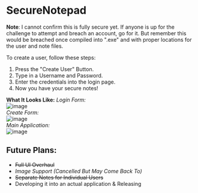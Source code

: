 # SecureNotepad

**Note**: I cannot confirm this is fully secure yet. If anyone is up for the challenge to attempt and breach an account, go for it. But remember this would be breached once compiled into ".exe" and with proper locations for the user and note files.

To create a user, follow these steps:
1. Press the "Create User" Button.
2. Type in a Username and Password.
3. Enter the credentials into the login page.
4. Now you have your secure notes!

**What It Looks Like:**
*Login Form:* <br />
![image](https://github.com/Turnrp/SecureNotepad/assets/70816015/6eff55a6-5173-475c-be8c-129563016bf5) <br />
*Create Form:* <br />
![image](https://github.com/Turnrp/SecureNotepad/assets/70816015/5f9b7b32-8904-4df1-9262-89b19cdbe08e) <br />
*Main Application:* <br />
![image](https://github.com/Turnrp/SecureNotepad/assets/70816015/fe07786d-ba96-42de-960d-cff2ed57c2c0) <br />


## Future Plans:
- ~~Full UI Overhaul~~
- *Image Support (Cancelled But May Come Back To)*
- ~~Separate Notes for Individual Users~~
- Developing it into an actual application & Releasing
